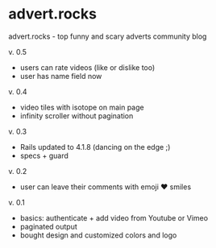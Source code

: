 advert.rocks
============

advert.rocks - top funny and scary adverts community blog

v. 0.5
+ users can rate videos (like or dislike too)
+ user has name field now

v. 0.4
+ video tiles with isotope on main page
+ infinity scroller without pagination

v. 0.3
+ Rails updated to 4.1.8 (dancing on the edge ;)
+ specs + guard

v. 0.2
+ user can leave their comments with emoji :heart: smiles

v. 0.1
+ basics: authenticate + add video from Youtube or Vimeo
+ paginated output
+ bought design and customized colors and logo